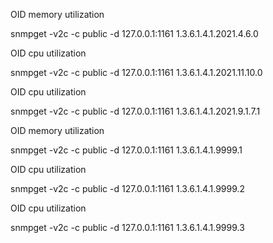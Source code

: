 OID memory utilization

snmpget -v2c -c public -d 127.0.0.1:1161 1.3.6.1.4.1.2021.4.6.0

OID cpu utilization

snmpget -v2c -c public -d 127.0.0.1:1161 1.3.6.1.4.1.2021.11.10.0


OID cpu utilization

snmpget -v2c -c public -d 127.0.0.1:1161 1.3.6.1.4.1.2021.9.1.7.1

OID memory utilization

snmpget -v2c -c public -d 127.0.0.1:1161 1.3.6.1.4.1.9999.1

OID cpu utilization

snmpget -v2c -c public -d 127.0.0.1:1161 1.3.6.1.4.1.9999.2


OID cpu utilization

snmpget -v2c -c public -d 127.0.0.1:1161 1.3.6.1.4.1.9999.3

